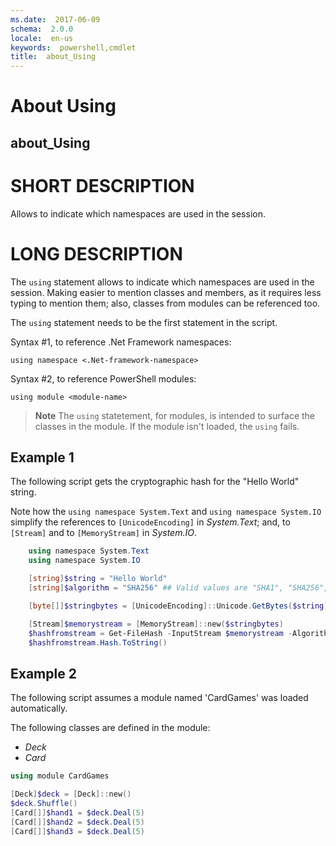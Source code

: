 ```yaml
---
ms.date:  2017-06-09
schema:  2.0.0
locale:  en-us
keywords:  powershell,cmdlet
title:  about_Using
---
```


# About Using
## about_Using

# SHORT DESCRIPTION

Allows to indicate which namespaces are used in the session.

# LONG DESCRIPTION


The `using` statement allows to indicate which namespaces are used in the session.
Making easier to mention classes and members, as it requires less typing to mention them;
also, classes from modules can be referenced too.

The `using` statement needs to be the first statement in the script.

Syntax #1, to reference .Net Framework namespaces:
```
using namespace <.Net-framework-namespace>
```

Syntax #2, to reference PowerShell modules:
```
using module <module-name>
```

> **Note** The `using` statetement, for modules, is intended to surface the classes in the module.
> If the module isn't loaded, the `using` fails.

## Example 1

The following script gets the cryptographic hash for the "Hello World" string.

Note how the `using namespace System.Text` and `using namespace System.IO` simplify
the references to `[UnicodeEncoding]` in *System.Text*; and, to `[Stream]`
and to `[MemoryStream]` in *System.IO*.


```powershell
    using namespace System.Text
    using namespace System.IO

    [string]$string = "Hello World"
    [string]$algorithm = "SHA256" ## Valid values are "SHA1", "SHA256", "SHA384", "SHA512", "MACTripleDES", "MD5", "RIPEMD160"

    [byte[]]$stringbytes = [UnicodeEncoding]::Unicode.GetBytes($string)

    [Stream]$memorystream = [MemoryStream]::new($stringbytes)
    $hashfromstream = Get-FileHash -InputStream $memorystream -Algorithm $algorithm
    $hashfromstream.Hash.ToString()
```

## Example 2

The following script assumes a module named 'CardGames' was loaded
automatically.

The following classes are defined in the module:

- *Deck*
- *Card*

```powershell
using module CardGames

[Deck]$deck = [Deck]::new()
$deck.Shuffle()
[Card[]]$hand1 = $deck.Deal(5)
[Card[]]$hand2 = $deck.Deal(5)
[Card[]]$hand3 = $deck.Deal(5)
```


